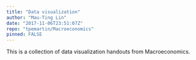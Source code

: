 ```yaml
---
title: "Data visualization"
author: "Mau-Ting Lin"
date: "2017-11-06T23:51:07Z"
repo: "tpemartin/Macroeconomics"
pinned: FALSE
---
```


This is a collection of data visualization handouts from Macroeconomics.
